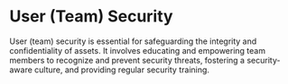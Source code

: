 # User (Team) Security

User (team) security is essential for safeguarding the integrity and confidentiality of assets. It involves educating and empowering team members to recognize and prevent security threats, fostering a security-aware culture, and providing regular security training. 
